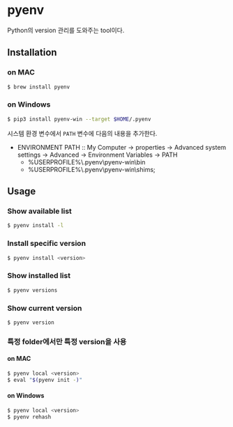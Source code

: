 # pyenv

Python의 version 관리를 도와주는 tool이다.

## Installation

### on MAC
```sh
$ brew install pyenv
```

### on Windows

```sh
$ pip3 install pyenv-win --target $HOME/.pyenv
```

시스템 환경 변수에서 `PATH` 변수에 다음의 내용을 추가한다.

* ENVIRONMENT PATH :: My Computer -> properties -> Advanced system settings -> Advanced -> Environment Variables -> PATH
	+ %USERPROFILE%\\.pyenv\pyenv-win\bin
	+ %USERPROFILE%\\.pyenv\pyenv-win\shims;

## Usage

### Show available list

```sh
$ pyenv install -l
```

### Install specific version

```sh
$ pyenv install <version>
```

### Show installed list

```sh
$ pyenv versions
```

### Show current version

```sh
$ pyenv version
```

### 특정 folder에서만 특정 version을 사용

#### on MAC

```sh
$ pyenv local <version>
$ eval "$(pyenv init -)"
```

#### on Windows

```sh
$ pyenv local <version>
$ pyenv rehash
```
